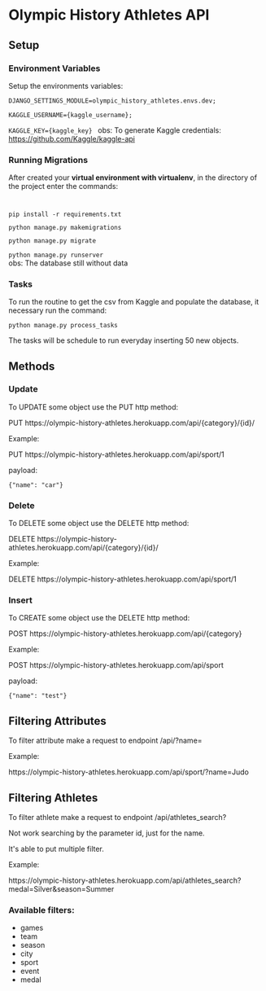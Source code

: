 # Olympic History Athletes API

## Setup

### Environment Variables
Setup the environments variables:
<code>
    <p>DJANGO_SETTINGS_MODULE=olympic_history_athletes.envs.dev;
    <p>KAGGLE_USERNAME={kaggle_username};
    <p>KAGGLE_KEY={kaggle_key}
</code>
obs: To generate Kaggle credentials: https://github.com/Kaggle/kaggle-api

### Running Migrations
After created your <b>virtual environment with virtualenv</b>, in the directory of the project enter the commands:
<code>
<p>pip install -r requirements.txt
<p>python manage.py makemigrations
<p>python manage.py migrate
<p>python manage.py runserver
</code>
obs: The database still without data

### Tasks
To run the routine to get the csv from Kaggle and populate the database, it necessary run the command:
<p><code>python manage.py process_tasks</code>
<p>The tasks will be schedule to run everyday inserting 50 new objects.


<h2>Methods</h2>
<p>
<h3>Update</h3>
To UPDATE some object use the PUT http method:
<p>PUT https://olympic-history-athletes.herokuapp.com/api/{category}/{id}/

<p>Example:
<p>PUT https://olympic-history-athletes.herokuapp.com/api/sport/1
<p>payload:
<p><code>{"name": "car"}</code>

<h3>Delete</h3>
To DELETE some object use the DELETE http method:
<p>DELETE https://olympic-history-athletes.herokuapp.com/api/{category}/{id}/

<p>Example:
<p>DELETE https://olympic-history-athletes.herokuapp.com/api/sport/1

<h3>Insert</h3>
To CREATE some object use the DELETE http method:
<p>POST https://olympic-history-athletes.herokuapp.com/api/{category}

<p>Example:
<p>POST https://olympic-history-athletes.herokuapp.com/api/sport
<p>payload:
<p><code>{"name": "test"}</code>


<h2>Filtering Attributes</h2>
To filter attribute make a request to endpoint /api/<category>?name=<attribute>

<p>Example:
<p>https://olympic-history-athletes.herokuapp.com/api/sport/?name=Judo


<h2>Filtering Athletes</h2>
To filter athlete make a request to endpoint /api/athletes_search?<params>
<p>Not work searching by the parameter id, just for the name.
<p>It's able to put multiple filter.
<p>Example:
<p>https://olympic-history-athletes.herokuapp.com/api/athletes_search?medal=Silver&season=Summer

<h3>Available filters:</h3>
<ul>
  <li>games</li>
  <li>team</li>
  <li>season</li>
  <li>city</li>
  <li>sport</li>
  <li>event</li>
  <li>medal</li>
</ul>
